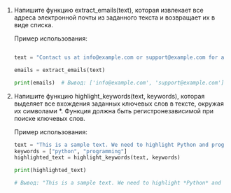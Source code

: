 1. Напишите функцию extract_emails(text), которая извлекает все адреса электронной почты из заданного текста и возвращает их в виде списка.

    Пример использования:

    ```python

    text = "Contact us at info@example.com or support@example.com for assistance."

    emails = extract_emails(text)

    print(emails)  # Вывод: ['info@example.com', 'support@example.com']
    ```

2. Напишите функцию highlight_keywords(text, keywords), которая выделяет все вхождения заданных ключевых слов в тексте, окружая их символами *. Функция должна быть регистронезависимой при поиске ключевых слов.

    Пример использования:

    ```python
    text = "This is a sample text. We need to highlight Python and programming."
    keywords = ["python", "programming"]
    highlighted_text = highlight_keywords(text, keywords)

    print(highlighted_text)

    # Вывод: "This is a sample text. We need to highlight *Python* and *programming*."
   ```